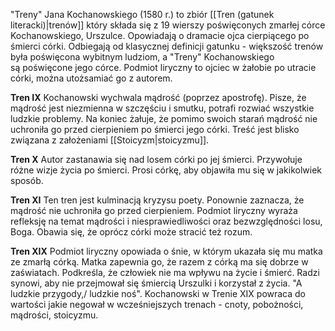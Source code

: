 "Treny" Jana Kochanowskiego (1580 r.) to zbiór [[Tren (gatunek literacki)|trenów]] który składa się z 19 wierszy poświęconych zmarłej córce Kochanowskiego, Urszulce. Opowiadają o dramacie ojca cierpiącego po śmierci córki.
Odbiegają od klasycznej definicji gatunku - większość trenów była poświęcona wybitnym ludziom, a "Treny" Kochanowskiego są poświęcone jego córce.
Podmiot liryczny to ojciec w żałobie po utracie córki, można utożsamiać go z autorem.

**Tren IX**
Kochanowski wychwala mądrość (poprzez apostrofę). Pisze, że mądrość jest niezmienna w szczęściu i smutku, potrafi rozwiać wszystkie ludzkie problemy. 
Na koniec żałuje, że pomimo swoich starań mądrość nie uchroniła go przed cierpieniem po śmierci jego córki.
Treść jest blisko związana z założeniami [[Stoicyzm|stoicyzmu]].

**Tren X**
Autor zastanawia się nad losem córki po jej śmierci. Przywołuje różne wizje życia po śmierci. Prosi córkę, aby objawiła mu się w jakikolwiek sposób.

**Tren XI**
Ten tren jest kulminacją kryzysu poety. Ponownie zaznacza, że mądrość nie uchroniła go przed cierpieniem. Podmiot liryczny wyraża refleksję na temat mądrości i niesprawiedliwości oraz bezwzględności losu, Boga. Obawia się, że oprócz córki może stracić też rozum.

**Tren XIX**
Podmiot liryczny opowiada o śnie, w którym ukazała się mu matka ze zmarłą córką. Matka zapewnia go, że razem z córką ma się dobrze w zaświatach. Podkreśla, że człowiek nie ma wpływu na życie i śmierć. Radzi synowi, aby nie przejmował się śmiercią Urszulki i korzystał z życia. "A ludzkie przygody,/ ludzkie noś". Kochanowski w Trenie XIX powraca do wartości jakie negował w wcześniejszych trenach - cnoty, pobożności, mądrości, stoicyzmu.